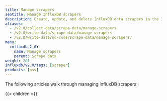 ```yaml
---
title: Manage scrapers
seotitle: Manage InfluxDB scrapers
description: Create, update, and delete InfluxDB data scrapers in the InfluxDB user interface.
aliases:
  - /v2.0/collect-data/scrape-data/manage-scrapers
  - /v2.0/write-data/scrape-data/manage-scrapers
  - /v2.0/write-data/no-code/scrape-data/manage-scrapers/
menu:
  influxdb_2_0:
    name: Manage scrapers
    parent: Scrape data
weight: 201
influxdb/v2.0/tags: [scraper]
products: [oss]
---
```


The following articles walk through managing InfluxDB scrapers:

{{< children >}}
